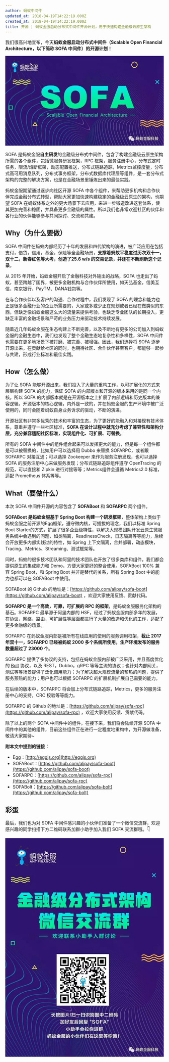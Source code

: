 ```yaml
---
author: 蚂蚁中间件
updated_at: 2018-04-19T14:22:19.000Z
created_at: 2018-04-19T14:22:19.000Z
title: 开源 | 蚂蚁金服启动分布式中间件开源计划，用于快速构建金融级云原生架构
---
```


我们很高兴地宣布，今天**蚂蚁金服启动分布式中间件（Scalable Open Financial Architecture，以下简称 SOFA 中间件）的开源计划！**

![](./resources/2018-04/2018-04-19-01-01.webp)

SOFA 是蚂蚁金服**自主研发**的金融级分布式中间件，包含了构建金融级云原生架构所需的各个组件，包括微服务研发框架，RPC 框架，服务注册中心，分布式定时任务，限流/熔断框架，动态配置推送，分布式链路追踪，Metrics监控度量，分布式高可用消息队列，分布式事务框架，分布式数据库代理层等组件，是一套分布式架构的完整的解决方案，也是在金融场景里锤炼出来的最佳实践。

蚂蚁金服期望通过逐步向社区开源 SOFA 中各个组件，来帮助更多机构和合作伙伴完成金融分布式转型，帮助大家更加快速构建稳定的金融级云原生的架构，也期望 SOFA 在蚂蚁体系之外的更大场景下去应用，来进一步锻造改进这套体系，使其更加完善和稳固，并具备更多金融级的属性。所以我们也非常欢迎社区的伙伴和各行业的伙伴能够参与共同探讨、交流和共建。

## Why（为什么要做）

SOFA 中间件在蚂蚁内部经历了十年的发展和四代架构的演进，被广泛应用在包括支付，借贷，信用，基金，保险等全金融场景，**支撑着蚂蚁平稳度过历次双十一，双十二，新春红包等大考，创造了25.6 w/s 的交易记录，并还在不断刷新这个记录**。

从 2015 年开始，蚂蚁金服开启了金融科技对外输出的战略，SOFA 也走出了蚂蚁，甚至跨越了国界，被更多金融机构与合作伙伴所使用，如天弘基金，信美互信，南京银行，PayTM、DANA钱包等。

在与合作伙伴以及客户的沟通、合作过程中，我们发现了 SOFA 的理念和能力也正是很多金融行业的企业所需要的，大家或多或少正在规划或者已经在做类似的东西，但缺乏像蚂蚁金服这么大的流量来提供考验，也缺乏专业团队的长期投入，更缺乏丰富的金融场景和严苛的业务压力来驱动技术持续发展。

随着近几年蚂蚁金服在生态构建上不断完善，以及不断地有更多的公司加入到蚂蚁金服的金融生态中，我们也发现了整个金融生态地复杂性和多样性，SOFA 中间件也需要在更多地场景下被打磨、被完善、被增强。因此，我们选择将 SOFA 逐步开源出来，在贡献给社区的同时，也期待社区、合作伙伴甚至客户，都能够一起参与共建，形成行业标准和最佳实践。

## How（怎么做）

为了让 SOFA 能够开源出来，我们投入了大量的重构工作，以可扩展化的方式来层层构建 SOFA 的能力，保证 SOFA 的内部版本和开源的版本采用的是同一个内核。所以 SOFA 的内部版本就是在开源版本之上扩展了内部逻辑和历史版本的兼容逻辑。开源版本的核心逻辑，内外是一致的，并在蚂蚁金服的生产环境中被广泛使用的，同时会随着蚂蚁自身业务诉求的驱动，不断的演进。

开源社区有非常多优秀的技术和丰富的生态，为了更好的能融入和对接现有技术体系，尊重并遵守一些社区标准，**SOFA 在设计过程中就充分考虑了兼容性和架构分层，充分兼容适配社区标准，实现组件化、可扩展、可替换**。

所有的 SOFA 中间件中的组件组合起来可以发挥更大的能力，但是每一个组件都是可以被替换的，比如用户可以选择用 Dubbo 来替换 SOFARPC，或者跟 SOFARPC 对接互通；可以选择 Zookeeper 来作为服务注册发现，也可以选择 SOFA 的服务注册中心来做服务发现；分布式链路追踪组件遵守 OpenTracing 的规范，可以直接和 Zipkin 进行对接等等；Metrics组件会遵循 Metrics2.0 标准，适配 Prometheus 体系等等。

## What（要做什么）

本次 SOFA 中间件开源的内容包含了 **SOFABoot** 和 **SOFARPC** 两个组件。

**SOFABoot 是蚂蚁金服基于 Spring Boot 构建一个研发框架**，整体架构上类似于蚂蚁金服之前开源的Egg框架，遵守微内核，可插拔的理念，我们以标准 Spring Boot Starter的方式，扩展了很多企业级特性，以解决大规模团队开发云原生微服务系统中会遇到的问题，如类隔离，ReadinessCheck，日志隔离等等能力，后续会开放更多内部实践过的特性，如 Spring 上下文隔离，合并部署，动态模块，Tracing、Metrics、Streaming、测试框架等。


同时，蚂蚁的很多技术团队和阿里的技术团队也开放了很多类库和组件，我们都会提供原生的集成能力和 Demo，方便大家更好的整合使用。SOFABoot 100% 兼容 Spring Boot，和 Spring Boot 并非是替代的关系，所有 Spring Boot 中的能力也都可以在 SOFABoot 中使用。

SOFABoot 的 Github 的地址是：[https://github.com/alipay/sofa-boot](https://github.com/alipay/sofa-boot) ，欢迎大家使用反馈、贡献代码。

**SOFARPC 是一个高效，可靠，可扩展的 RPC 的框架**，是蚂蚁金服服务化架构的基石。SOFARPC 最早源于阿里内部的 HSF，经过了蚂蚁金服内部多年的发展，在协议，网络，路由，可扩展性等层面都进行了大量的改造和优化的工作，适配了更多金融级的场景。

SOFARPC 在蚂蚁金服内部是被所有在线应用的使用的服务调用框架，**截止 2017 年双十一，SOFARPC 已经被蚂蚁 2000 多个系统所使用，生产环境发布的服务数量超过了 23000 个**。

SOFARPC 提供了多协议的支持，包括在蚂蚁金服内部被广泛采用，并且高度优化的 [Bolt](https://github.com/alipay/sofa-bolt) 协议，以及 REST，Dubbo，gRPC 等等主流的协议；也针对内部网关，测试等等场景提供了泛化调用能力；为了解决超大规模流量的预热的问题，提供了服务预热的能力；用户也可以根据 SOFARPC 的扩展机制扩展自己需要的能力。

在后续的版本中，SOFARPC 将会加上分布式链路追踪，Metrics，更多的服务注册中心的支持，CRC 校验等等能力。

SOFARPC 的 Github 的地址是：[https://github.com/alipay/sofa-rpc](https://github.com/alipay/sofa-rpc) ，欢迎大家使用反馈、贡献代码。
 
除了以上的两个 SOFA 中间件中的组件，在接下来，我们将会陆续开源 SOFA 中间件中的其他的组件，目前这些组件正在进行一定程度地重构中，为开源做准备，敬请大家期待~


**附本文中提到的链接：**


- Egg：[http://eggjs.org](http://eggjs.org)
- SOFABoot：[https://github.com/alipay/sofa-boot](https://github.com/alipay/sofa-boot)
- SOFARPC：[https://github.com/alipay/sofa-rpc](https://github.com/alipay/sofa-rpc)
- SOFABolt：[https://github.com/alipay/sofa-bolt](https://github.com/alipay/sofa-bolt)


## 彩蛋

最后，我们也为对 SOFA 中间件感兴趣的小伙伴们准备了一个微信交流群，欢迎感兴趣的同学扫描下方二维码联系加群小助手加入我们 SOFA 交流群哦。👇

![](./resources/2018-04/2018-04-19-01-02.webp)